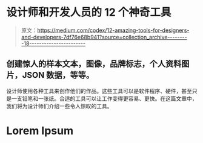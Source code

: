# 设计师和开发人员的 12 个神奇工具

> 原文：<https://medium.com/codex/12-amazing-tools-for-designers-and-developers-7df76e68b941?source=collection_archive---------18----------------------->

## 创建惊人的样本文本，图像，品牌标志，个人资料图片，JSON 数据，等等。

设计师使用各种工具来创作他们的作品。这些工具可以是软件程序、硬件，甚至只是一支铅笔和一张纸。合适的工具可以让工作变得更容易、更快。在这篇文章中，我们将为设计师们介绍一些令人惊叹的工具。

# Lorem Ipsum